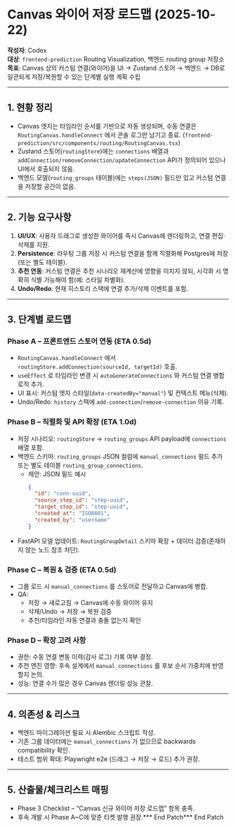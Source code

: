 # Canvas 와이어 저장 로드맵 (2025-10-22)

**작성자**: Codex  
**대상**: `frontend-prediction` Routing Visualization, 백엔드 routing group 저장소  
**목표**: Canvas 상의 커스텀 연결(와이어)을 UI → Zustand 스토어 → 백엔드 → DB로 일관되게 저장/복원할 수 있는 단계별 실행 계획 수립

---

## 1. 현황 정리
- Canvas 엣지는 타임라인 순서를 기반으로 자동 생성되며, 수동 연결은 `RoutingCanvas.handleConnect` 에서 콘솔 로그만 남기고 종료. (`frontend-prediction/src/components/routing/RoutingCanvas.tsx`)
- Zustand 스토어(`routingStore`)에는 `connections` 배열과 `addConnection/removeConnection/updateConnection` API가 정의되어 있으나 UI에서 호출되지 않음.
- 백엔드 모델(`routing_groups` 테이블)에는 `steps(JSON)` 필드만 있고 커스텀 연결을 저장할 공간이 없음.

---

## 2. 기능 요구사항
1. **UI/UX**: 사용자 드래그로 생성한 와이어를 즉시 Canvas에 렌더링하고, 연결 편집·삭제를 지원.
2. **Persistence**: 라우팅 그룹 저장 시 커스텀 연결을 함께 직렬화해 Postgres에 저장(또는 별도 테이블).
3. **추천 연동**: 커스텀 연결은 추천 시나리오 재계산에 영향을 미치지 않되, 시각화 시 명확히 식별 가능해야 함(예: 스타일 차별화).
4. **Undo/Redo**: 현재 히스토리 스택에 연결 추가/삭제 이벤트를 포함.

---

## 3. 단계별 로드맵
### Phase A – 프론트엔드 스토어 연동 (ETA 0.5d)
- `RoutingCanvas.handleConnect` 에서 `routingStore.addConnection(sourceId, targetId)` 호출.
- `useEffect` 로 타임라인 변경 시 `autoGenerateConnections` 와 커스텀 연결 병합 로직 추가.
- UI 표시: 커스텀 엣지 스타일(`data-createdBy="manual"`) 및 컨텍스트 메뉴(삭제).
- Undo/Redo: `history` 스택에 `add-connection`/`remove-connection` 이유 기록.

### Phase B – 직렬화 및 API 확장 (ETA 1.0d)
- 저장 시나리오: `routingStore` → `routing_groups` API payload에 `connections` 배열 포함.
- 백엔드 스키마: `routing_groups` JSON 컬럼에 `manual_connections` 필드 추가 또는 별도 테이블 `routing_group_connections`.
  - 제안: JSON 필드 예시  
    ```json
    {
      "id": "conn-uuid",
      "source_step_id": "step-uuid",
      "target_step_id": "step-uuid",
      "created_at": "ISO8601",
      "created_by": "username"
    }
    ```
- FastAPI 모델 업데이트: `RoutingGroupDetail` 스키마 확장 + 데이터 검증(존재하지 않는 노드 참조 차단).

### Phase C – 복원 & 검증 (ETA 0.5d)
- 그룹 로드 시 `manual_connections` 를 스토어로 전달하고 Canvas에 병합.
- QA:  
  - 저장 → 새로고침 → Canvas에 수동 와이어 유지  
  - 삭제/Undo → 저장 → 복원 검증  
  - 추천/타임라인 자동 연결과 충돌 없는지 확인

### Phase D – 확장 고려 사항
- 권한: 수동 연결 변동 이력(감사 로그) 기록 여부 결정.
- 추천 엔진 영향: 후속 설계에서 `manual_connections` 를 후보 순서 가중치에 반영할지 논의.
- 성능: 연결 수가 많은 경우 Canvas 렌더링 성능 관찰.

---

## 4. 의존성 & 리스크
- 백엔드 마이그레이션 필요 시 Alembic 스크립트 작성.
- 기존 그룹 데이터에는 `manual_connections` 가 없으므로 backwards compatibility 확인.
- 테스트 범위 확대: Playwright e2e (드래그 → 저장 → 로드) 추가 권장.

---

## 5. 산출물/체크리스트 매핑
- Phase 3 Checklist – “Canvas 신규 와이어 저장 로드맵” 항목 충족.
- 후속 개발 시 Phase A~C에 맞춘 티켓 발행 권장.*** End Patch*** End Patch
